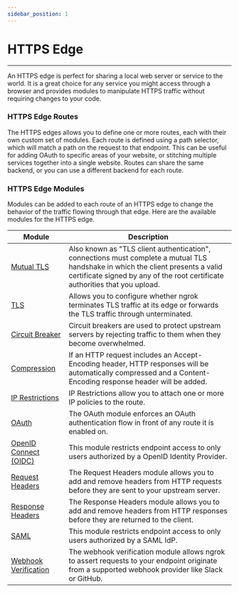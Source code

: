 ```yaml
---
sidebar_position: 1
---
```


# HTTPS Edge

---

An HTTPS edge is perfect for sharing a local web server or service to the world. It is a great choice for any service you might access through a browser and provides modules to manipulate HTTPS traffic without requiring changes to your code.

### HTTPS Edge Routes

The HTTPS edges allows you to define one or more routes, each with their own custom set of modules. Each route is defined using a path selector, which will match a path on the request to that endpoint. This can be useful for adding OAuth to specific areas of your website, or stitching multiple services together into a single website. Routes can share the same backend, or you can use a different backend for each route.

### HTTPS Edge Modules

Modules can be added to each route of an HTTPS edge to change the behavior of the traffic flowing through that edge. Here are the available modules for the HTTPS edge.

| Module                                                           | Description                                                                                                                                                                                                     |
| ---------------------------------------------------------------- | --------------------------------------------------------------------------------------------------------------------------------------------------------------------------------------------------------------- |
| [Mutual TLS](/cloud-edge/modules/mutual-tls)                     | Also known as "TLS client authentication", connections must complete a mutual TLS handshake in which the client presents a valid certificate signed by any of the root certificate authorities that you upload. |
| [TLS](/cloud-edge/modules/tls-termination)                       | Allows you to configure whether ngrok terminates TLS traffic at its edge or forwards the TLS traffic through unterminated.                                                                                      |
| [Circuit Breaker](/cloud-edge/modules/circuit-breaker)           | Circuit breakers are used to protect upstream servers by rejecting traffic to them when they become overwhelmed.                                                                                                |
| [Compression](/cloud-edge/modules/compression)                   | If an HTTP request includes an Accept-Encoding header, HTTP responses will be automatically compressed and a Content-Encoding response header will be added.                                                    |
| [IP Restrictions](/cloud-edge/modules/ip-restrictions)           | IP Restrictions allow you to attach one or more IP policies to the route.                                                                                                                                       |
| [OAuth](/cloud-edge/modules/oauth)                               | The OAuth module enforces an OAuth authentication flow in front of any route it is enabled on.                                                                                                                  |
| [OpenID Connect (OIDC)](/cloud-edge/modules/openid-connect)      | This module restricts endpoint access to only users authorized by a OpenID Identity Provider.                                                                                                                   |
| [Request Headers](/cloud-edge/modules/request-headers)           | The Request Headers module allows you to add and remove headers from HTTP requests before they are sent to your upstream server.                                                                                |
| [Response Headers](/cloud-edge/modules/response-headers)         | The Response Headers module allows you to add and remove headers from HTTP responses before they are returned to the client.                                                                                    |
| [SAML](/cloud-edge/modules/saml)                                 | This module restricts endpoint access to only users authorized by a SAML IdP.                                                                                                                                   |
| [Webhook Verification](/cloud-edge/modules/webhook-verification) | The webhook verification module allows ngrok to assert requests to your endpoint originate from a supported webhook provider like Slack or GitHub.                                                              |
